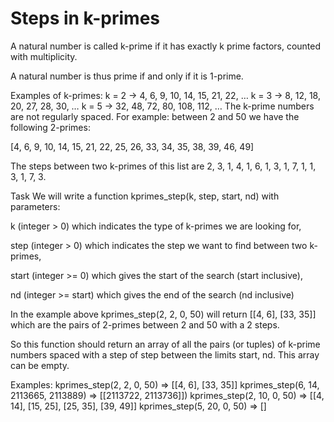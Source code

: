 # Steps in k-primes

A natural number is called k-prime if it has exactly k prime factors, counted with multiplicity.

A natural number is thus prime if and only if it is 1-prime.

Examples of k-primes:
k = 2 -> 4, 6, 9, 10, 14, 15, 21, 22, …
k = 3 -> 8, 12, 18, 20, 27, 28, 30, …
k = 5 -> 32, 48, 72, 80, 108, 112, …
The k-prime numbers are not regularly spaced. For example: between 2 and 50 we have the following 2-primes:

[4, 6, 9, 10, 14, 15, 21, 22, 25, 26, 33, 34, 35, 38, 39, 46, 49]

The steps between two k-primes of this list are 2, 3, 1, 4, 1, 6, 1, 3, 1, 7, 1, 1, 3, 1, 7, 3.

Task
We will write a function kprimes_step(k, step, start, nd) with parameters:

k (integer > 0) which indicates the type of k-primes we are looking for,

step (integer > 0) which indicates the step we want to find between two k-primes,

start (integer >= 0) which gives the start of the search (start inclusive),

nd (integer >= start) which gives the end of the search (nd inclusive)

In the example above kprimes_step(2, 2, 0, 50) will return [[4, 6], [33, 35]] which are the pairs of 2-primes between 2 and 50 with a 2 steps.

So this function should return an array of all the pairs (or tuples) of k-prime numbers spaced with a step of step between the limits start, nd. This array can be empty.

Examples:
kprimes_step(2, 2, 0, 50) => [[4, 6], [33, 35]]
kprimes_step(6, 14, 2113665, 2113889) => [[2113722, 2113736]])
kprimes_step(2, 10, 0, 50) => [[4, 14], [15, 25], [25, 35], [39, 49]]
kprimes_step(5, 20, 0, 50) => []